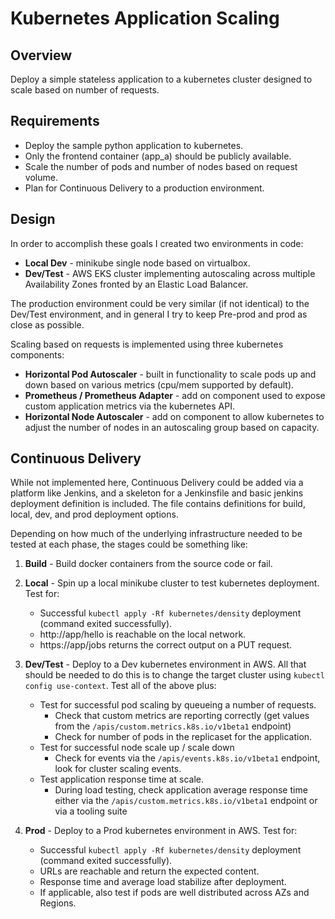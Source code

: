 # Kubernetes Application Scaling

## Overview

Deploy a simple stateless application to a kubernetes cluster designed to scale based on number of requests.

## Requirements

* Deploy the sample python application to kubernetes.
* Only the frontend container (app_a) should be publicly available.
* Scale the number of pods and number of nodes based on request volume.
* Plan for Continuous Delivery to a production environment.

## Design

In order to accomplish these goals I created two environments in code:

* **Local Dev** - minikube single node based on virtualbox.
* **Dev/Test** - AWS EKS cluster implementing autoscaling across multiple Availability Zones fronted by an Elastic Load Balancer.

The production environment could be very similar (if not identical) to the Dev/Test environment, and in general I try to keep 
Pre-prod and prod as close as possible.

Scaling based on requests is implemented using three kubernetes components:

* **Horizontal Pod Autoscaler** - built in functionality to scale pods up and down based on various metrics (cpu/mem supported by default).
* **Prometheus / Prometheus Adapter** - add on component used to expose custom application metrics via the kubernetes API.
* **Horizontal Node Autoscaler** - add on component to allow kubernetes to adjust the number of nodes in an autoscaling group based on capacity.

## Continuous Delivery

While not implemented here, Continuous Delivery could be added via a platform like Jenkins, and a skeleton for a Jenkinsfile and basic jenkins
deployment definition is included.  The file contains definitions for build, local, dev, and prod deployment options.  

Depending on how much of the underlying infrastructure needed to be tested at each phase, the stages could be something like:

1. **Build** - Build docker containers from the source code or fail.

2. **Local** - Spin up a local minikube cluster to test kubernetes deployment.
   Test for:
     * Successful `kubectl apply -Rf kubernetes/density` deployment (command exited successfully).
     * http://app/hello is reachable on the local network.
     * https://app/jobs returns the correct output on a PUT request.

3. **Dev/Test** - Deploy to a Dev kubernetes environment in AWS.  All that should be needed to do this is
   to change the target cluster using `kubectl config use-context`.
   Test all of the above plus:
     * Test for successful pod scaling by queueing a number of requests.
         * Check that custom metrics are reporting correctly (get values from the `/apis/custom.metrics.k8s.io/v1beta1` endpoint)
         * Check for number of pods in the replicaset for the application.
     * Test for successful node scale up / scale down 
         * Check for events via the `/apis/events.k8s.io/v1beta1` endpoint, look for cluster scaling events.
     * Test application response time at scale.
         * During load testing, check application average response time either via the `/apis/custom.metrics.k8s.io/v1beta1` endpoint or via a tooling suite

4. **Prod** - Deploy to a Prod kubernetes environment in AWS.  Test for:
   * Successful `kubectl apply -Rf kubernetes/density` deployment (command exited successfully).
   * URLs are reachable and return the expected content.
   * Response time and average load stabilize after deployment.
   * If applicable, also test if pods are well distributed across AZs and Regions.
